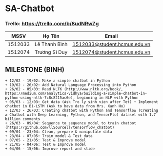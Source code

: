 # SA-Chatbot

### Trello: https://trello.com/b/8udNRwZg

| MSSV      | Họ Tên            | Email                        |
| :-------: |:-----------------:| :---------------------------:|
| 1512033   | Lê Thanh Bình     | 1512033@student.hcmus.edu.vn |
| 1512074   | Trương Sĩ Duy     | 1512074@student.hcmus.edu.vn |

## MILESTONE (BINH)
    + 12/02 - 19/02: Make a simple chatbot in Python
    + 19/02 - 26/02: Add Natural Language Processing into Python
	+ 26/02 - 05/03: Read NLTK (http://www.nltk.org/book/, https://medium.com/analytics-vidhya/building-a-simple-chatbot-in-python-using-nltk-7c8c8215ac6e), beginning in NLP with Python
	+ 05/03 - 12/03: Get data (Ask Tro ly sinh vien after Tet) + Implement chatbot in Bi-LSTM (Ask to have data from Mrs. Xanh Ho)
	+ 12/03 - 26/03: Creating chatbot with Python and Tensorflow (Creating a Chatbot with Deep Learning, Python, and TensorFlo) dataset with 1.7 billion comments
	+ 26/03 - 09/04: Sequence to sequence model to train chatbot (https://github.com/llSourcell/tensorflow_chatbot)
	+ 09/04 - 23/04: Clean, prepare & manipulate data
	+ 23/04 - 07/05: Train model & Test data
	+ 07/05 - 21/05: Test & Improve model
	+ 21/05 - 04/06: Test & Improve model
    + 04/06 - 15/06: Improve report and slide